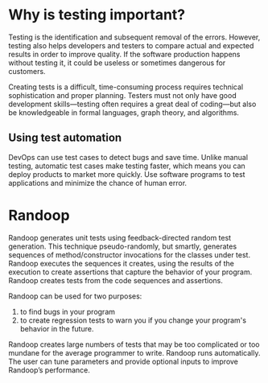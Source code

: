 # Why is testing important?
Testing is the identification and subsequent removal of the errors. However, testing also helps developers and testers to compare actual and expected results in order to improve quality. If the software production happens without testing it, it could be useless or sometimes dangerous for customers.

Creating tests is a difficult, time-consuming process requires technical sophistication and proper planning. Testers must not only have good development skills—testing often requires a great deal of coding—but also be knowledgeable in formal languages, graph theory, and algorithms.

## Using test automation
DevOps can use test cases to detect bugs and save time. Unlike manual testing, automatic test cases make testing faster, which means you can deploy products to market more quickly. Use software programs to test applications and minimize the chance of human error.

# Randoop
Randoop generates unit tests using feedback-directed random test generation. This technique pseudo-randomly, but smartly, generates sequences of method/constructor invocations for the classes under test. Randoop executes the sequences it creates, using the results of the execution to create assertions that capture the behavior of your program. Randoop creates tests from the code sequences and assertions.

Randoop can be used for two purposes:  
1) to find bugs in your program  
2) to create regression tests to warn you if you change your program's behavior in the future.

Randoop creates large numbers of tests that may be too complicated or too mundane for the average programmer to write. Randoop runs automatically. The user can tune parameters and provide optional inputs to improve Randoop’s performance.


